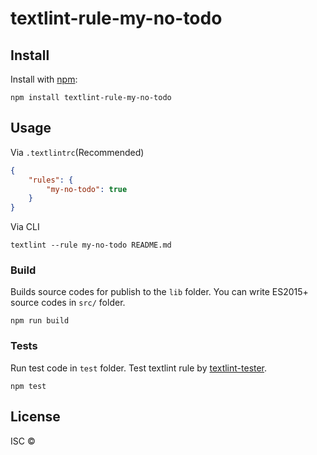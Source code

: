 # textlint-rule-my-no-todo



## Install

Install with [npm](https://www.npmjs.com/):

    npm install textlint-rule-my-no-todo

## Usage

Via `.textlintrc`(Recommended)

```json
{
    "rules": {
        "my-no-todo": true
    }
}
```

Via CLI

```
textlint --rule my-no-todo README.md
```

### Build

Builds source codes for publish to the `lib` folder.
You can write ES2015+ source codes in `src/` folder.

    npm run build

### Tests

Run test code in `test` folder.
Test textlint rule by [textlint-tester](https://github.com/textlint/textlint-tester "textlint-tester").

    npm test

## License

ISC © 

